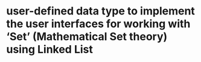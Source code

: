 # user-defined data type to implement the user interfaces for working with ‘Set’ (Mathematical Set theory) using Linked List
